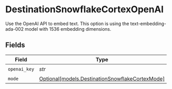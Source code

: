 # DestinationSnowflakeCortexOpenAI

Use the OpenAI API to embed text. This option is using the text-embedding-ada-002 model with 1536 embedding dimensions.


## Fields

| Field                                                                                          | Type                                                                                           | Required                                                                                       | Description                                                                                    |
| ---------------------------------------------------------------------------------------------- | ---------------------------------------------------------------------------------------------- | ---------------------------------------------------------------------------------------------- | ---------------------------------------------------------------------------------------------- |
| `openai_key`                                                                                   | *str*                                                                                          | :heavy_check_mark:                                                                             | N/A                                                                                            |
| `mode`                                                                                         | [Optional[models.DestinationSnowflakeCortexMode]](../models/destinationsnowflakecortexmode.md) | :heavy_minus_sign:                                                                             | N/A                                                                                            |